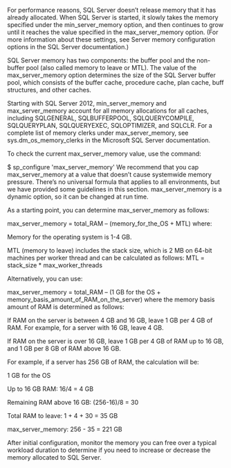 For performance reasons, SQL Server doesn’t release memory that it has already allocated. When SQL Server is started, it slowly takes the memory specified under the min_server_memory option, and then continues to grow until it reaches the value specified in the max_server_memory option. (For more information about these settings, see Server memory configuration options in the SQL Server documentation.)

SQL Server memory has two components: the buffer pool and the non-buffer pool (also called memory to leave or MTL). The value of the max_server_memory option determines the size of the SQL Server buffer pool, which consists of the buffer cache, procedure cache, plan cache, buff structures, and other caches.

Starting with SQL Server 2012, min_server_memory and max_server_memory account for all memory allocations for all caches, including SQLGENERAL, SQLBUFFERPOOL, SQLQUERYCOMPILE, SQLQUERYPLAN, SQLQUERYEXEC, SQLOPTIMIZER, and SQLCLR. For a complete list of memory clerks under max_server_memory, see sys.dm_os_memory_clerks in the Microsoft SQL Server documentation.

To check the current max_server_memory value, use the command:


$ sp_configure 'max_server_memory'
We recommend that you cap max_server_memory at a value that doesn’t cause systemwide memory pressure. There’s no universal formula that applies to all environments, but we have provided some guidelines in this section. max_server_memory is a dynamic option, so it can be changed at run time.

As a starting point, you can determine max_server_memory as follows:


max_server_memory = total_RAM – (memory_for_the_OS + MTL)
where:

Memory for the operating system is 1-4 GB.

MTL (memory to leave) includes the stack size, which is 2 MB on 64-bit machines per worker thread and can be calculated as follows: MTL = stack_size * max_worker_threads

Alternatively, you can use:


max_server_memory = total_RAM – (1 GB for the OS + memory_basis_amount_of_RAM_on_the_server)
where the memory basis amount of RAM is determined as follows:

If RAM on the server is between 4 GB and 16 GB, leave 1 GB per 4 GB of RAM. For example, for a server with 16 GB, leave 4 GB.

If RAM on the server is over 16 GB, leave 1 GB per 4 GB of RAM up to 16 GB, and 1 GB per 8 GB of RAM above 16 GB.

For example, if a server has 256 GB of RAM, the calculation will be:

1 GB for the OS

Up to 16 GB RAM: 16/4 = 4 GB

Remaining RAM above 16 GB: (256-16)/8 = 30

Total RAM to leave: 1 + 4 + 30 = 35 GB

max_server_memory: 256 - 35 = 221 GB

After initial configuration, monitor the memory you can free over a typical workload duration to determine if you need to increase or decrease the memory allocated to SQL Server.